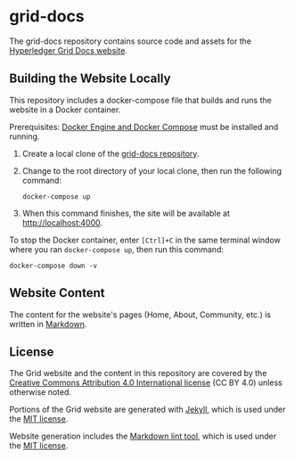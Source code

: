 # grid-docs

The grid-docs repository contains source code and assets for the
[Hyperledger Grid Docs website](https://grid.hyperledger.org).

## Building the Website Locally

This repository includes a docker-compose file that builds and runs the website
in a Docker container.

Prerequisites:
[Docker Engine and Docker Compose](https://docs.docker.com/compose/install/)
must be installed and running.

1. Create a local clone of the
   [grid-docs repository](https://github.com/hyperledger/grid-docs).


2. Change to the root directory of your local clone, then run the following
   command:

    ```
    docker-compose up
    ```

3. When this command finishes, the site will be available at
   <http://localhost:4000>.

To stop the Docker container, enter `[Ctrl]+C` in the same terminal window
where you ran `docker-compose up`, then run this command:

```
docker-compose down -v
```

## Website Content

The content for the website's pages (Home, About, Community, etc.) is written in
[Markdown](https://www.markdownguide.org).

## License

The Grid website and the content in this repository are covered by the
[Creative Commons Attribution 4.0 International license](http://creativecommons.org/licenses/by/4.0/)
(CC BY 4.0) unless otherwise noted.

Portions of the Grid website are generated with
[Jekyll](https://github.com/jekyll/jekyll), which is used under the
[MIT license](https://github.com/jekyll/jekyll/blob/master/LICENSE).

Website generation includes the
[Markdown lint tool](https://github.com/markdownlint/markdownlint),
which is used under the
[MIT license](https://github.com/markdownlint/markdownlint/blob/master/LICENSE.txt).
